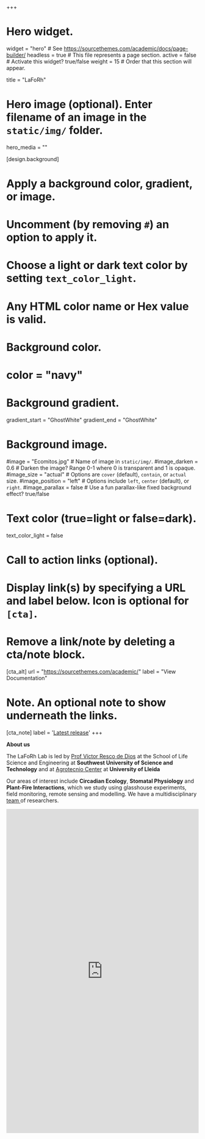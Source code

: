 +++
# Hero widget.
widget = "hero"  # See https://sourcethemes.com/academic/docs/page-builder/
headless = true  # This file represents a page section.
active = false  # Activate this widget? true/false
weight = 15  # Order that this section will appear.

title = "LaFoRh"

# Hero image (optional). Enter filename of an image in the `static/img/` folder.
hero_media = ""

[design.background]
  # Apply a background color, gradient, or image.
  #   Uncomment (by removing `#`) an option to apply it.
  #   Choose a light or dark text color by setting `text_color_light`.
  #   Any HTML color name or Hex value is valid.

  # Background color.
  # color = "navy"
  
  # Background gradient.
  gradient_start = "GhostWhite"
  gradient_end = "GhostWhite"
  
  # Background image.
   #image = "Ecomitos.jpg"  # Name of image in `static/img/`.
   #image_darken = 0.6  # Darken the image? Range 0-1 where 0 is transparent and 1 is opaque.
   #image_size = "actual"  #  Options are `cover` (default), `contain`, or `actual` size.
   #image_position = "left"  # Options include `left`, `center` (default), or `right`.
   #image_parallax = false  # Use a fun parallax-like fixed background effect? true/false
  
  # Text color (true=light or false=dark).
  text_color_light = false

# Call to action links (optional).
#   Display link(s) by specifying a URL and label below. Icon is optional for `[cta]`.
#   Remove a link/note by deleting a cta/note block.

[cta_alt]
  url = "https://sourcethemes.com/academic/"
  label = "View Documentation"

# Note. An optional note to show underneath the links.
[cta_note]
  label = '<a class="js-github-release" href="https://sourcethemes.com/academic/updates" data-repo="gcushen/hugo-academic">Latest release<!-- V --></a>'
+++

**About us**

The LaFoRh Lab is led by <a href=authors/admin/ target=_blank> Prof Víctor Resco de Dios</a> at the <a hr ef=http://www.life.swust.edu.cn target=_blank> School of Life Science and Engineering</a> at **Southwest University of Science and Technology** and at <a href=http://www.agrotecnio.org target=_blank> Agrotecnio Center</a> at **University of Lleida**

Our areas of interest include **Circadian Ecology**, **Stomatal Physiology** and **Plant-Fire Interactions**, which we study using glasshouse experiments, field monitoring, remote sensing and modelling. We have a multidisciplinary <a href=people>team </a> of researchers.

<iframe id="example1" src="https://hcfm.shinyapps.io/shinyfmd/" style="border: none; width: 100%; height: 850px" frameborder="0"></iframe>

